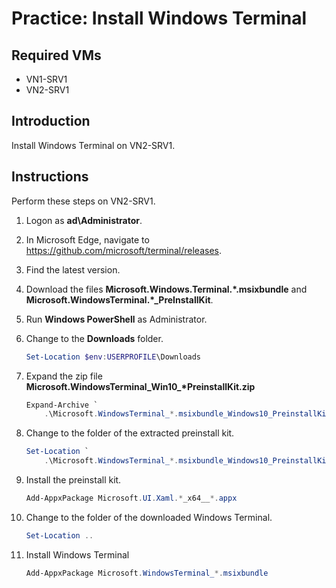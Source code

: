 # Practice: Install Windows Terminal

## Required VMs

* VN1-SRV1
* VN2-SRV1

## Introduction

Install Windows Terminal on VN2-SRV1.

## Instructions

Perform these steps on VN2-SRV1.

1. Logon as **ad\Administrator**.
1. In Microsoft Edge, navigate to https://github.com/microsoft/terminal/releases.
1. Find the latest version.
1. Download the files **Microsoft.Windows.Terminal.\*.msixbundle** and **Microsoft.WindowsTerminal.\*_PreInstallKit**.
1. Run **Windows PowerShell** as Administrator.
1. Change to the **Downloads** folder.

    ````powershell
    Set-Location $env:USERPROFILE\Downloads
    ````

1. Expand the zip file **Microsoft.WindowsTerminal_Win10_\*PreinstallKit.zip**

    ````powershell
    Expand-Archive `
        .\Microsoft.WindowsTerminal_*.msixbundle_Windows10_PreinstallKit.zip
    ````

1. Change to the folder of the extracted preinstall kit.

    ````powershell
    Set-Location `
        .\Microsoft.WindowsTerminal_*.msixbundle_Windows10_PreinstallKit
    ````

1. Install the preinstall kit.

    ````powershell
    Add-AppxPackage Microsoft.UI.Xaml.*_x64__*.appx
    ````

1. Change to the folder of the downloaded Windows Terminal.

    ````powershell
    Set-Location ..
    ````

1. Install Windows Terminal

    ````powershell
    Add-AppxPackage Microsoft.WindowsTerminal_*.msixbundle
    ````
